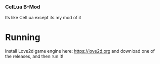 ### CelLua B-Mod
Its like CelLua except its my mod of it

# Running
Install Love2d game engine here: https://love2d.org
and download one of the releases, and then run it!
